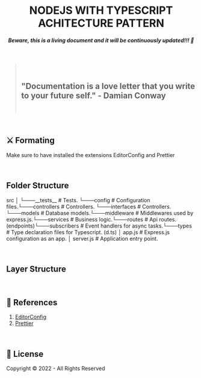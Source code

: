 <h1 align="center"><strong>NODEJS WITH TYPESCRIPT ACHITECTURE PATTERN</strong></h1>
<h5 align="center"><strong>Beware, this is a living document and it will be continuously updated!!! 🚀</strong></h5>
<br/>

<blockquote>
  <br/>
  <h2><strong>"Documentation is a love letter that you write to your future self." - Damian Conway</strong></h2>
  <br/>
</blockquote>
<br/>

<h2>⚔️ <strong>Formating</strong></h2>
<p>Make sure to have installed the extensions EditorConfig and Prettier</p>
<br/>

<h2><strong>Folder Structure</strong></h2>
<p>
src
    │     
    └───__tests__       # Tests.
    └───config          # Configuration files.└───controllers     # Controllers.
    └───interfaces      # Controllers.
    └───models          # Database models.└───middleware      # Middlewares used by express.js.└───services        # Business logic.└───routes          # Api routes. (endpoints)└───subscribers     # Event handlers for async tasks.└───types           # Type declaration files for Typescript. (d.ts) 
    │  app.js           # Express.js configuration as an app.
    │  server.js        # Application entry point.
<p>
<br/>

<h2><strong>Layer Structure</strong></h2>
<p>
    
<p>
<br/>

<h2>📝 <strong>References</strong></h2>
<ol>
  <li>
    <a href="https://editorconfig.org/">
        EditorConfig
    </a>
  </li>
  <li>
    <a href="https://prettier.io/">
        Prettier
    </a>
  </li>
</ol>
<br/>

<h2>🔐 <strong>License</strong></h2>
<p>Copyright © 2022 - All Rights Reserved</p>
